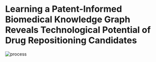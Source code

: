 # Learning a Patent-Informed Biomedical Knowledge Graph Reveals Technological Potential of Drug Repositioning Candidates


![process](https://github.com/ysjegal/ysjegal-drug-repositioning/assets/67741779/78743007-33b8-44d6-8eb6-3cb81722f56a)
